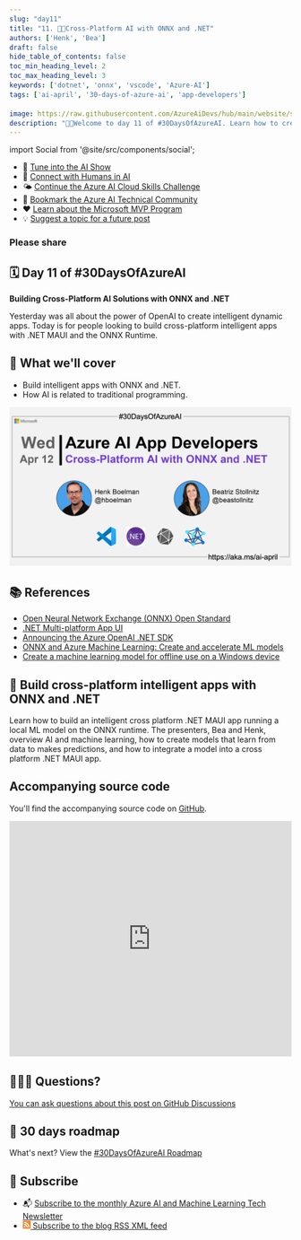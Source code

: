 ```yaml
---
slug: "day11"
title: "11. 🧑‍💻Cross-Platform AI with ONNX and .NET"
authors: ['Henk', 'Bea']
draft: false
hide_table_of_contents: false
toc_min_heading_level: 2
toc_max_heading_level: 3
keywords: ['dotnet', 'onnx', 'vscode', 'Azure-AI']
tags: ['ai-april', '30-days-of-azure-ai', 'app-developers']

image: https://raw.githubusercontent.com/AzureAiDevs/hub/main/website/static/img/2023-aia/banner-day11.png
description: "🧑‍💻Welcome to day 11 of #30DaysOfAzureAI. Learn how to create ML models and embed them into intelligent cross platform apps with the ONNX runtime and .NET MAUI."
---
```


import Social from '@site/src/components/social';

<head>

  <meta name="twitter:url" content="https://azureaidevs.github.io/hub/2023-aia/day11" />
  <meta name="twitter:title" content="Cross-Platform AI with ONNX and .NET" />
  <meta name="twitter:description" content="🧑‍💻Welcome to day 11 of #30DaysOfAzureAI. Learn how to create ML models and embed them into intelligent cross platform apps with the ONNX runtime and .NET MAUI." />
  <meta name="twitter:image" content="https://raw.githubusercontent.com/AzureAiDevs/hub/main/website/static/img/2023-aia/banner-day11.png" />
  <meta name="twitter:card" content="summary_large_image" />

  </head>


- 🍿 [Tune into the AI Show](https://aka.ms/ai-april-ai-show)
- 🧬 [Connect with Humans in AI](/hub/humans-in-ai)
- 🌤️ [Continue the Azure AI Cloud Skills Challenge](https://aka.ms/30-days-of-azure-ai-challenge)
- 🏫 [Bookmark the Azure AI Technical Community](https://aka.ms/ai-april-tech-community)
- ❤️ [Learn about the Microsoft MVP Program](https://aka.ms/ai-april-mvp-program)
- 💡 [Suggest a topic for a future post](https://forms.office.com/r/GhtwgHVP9L)

### Please share

<Social
    page_url="https://azureaidevs.github.io/hub/2023-aia/day11"
    image_url="https://raw.githubusercontent.com/AzureAiDevs/hub/main/website/static/img/2023-aia/banner-day11.png"
    title="Cross-Platform AI with ONNX and .NET"
    description= "🧑‍💻Welcome to day 11 of #30DaysOfAzureAI. Learn how to create ML models and embed them into intelligent cross platform apps with the ONNX runtime and .NET MAUI."
    hashtags="ONNXRuntime"
    hashtag="#30DaysOfAzureAi"
/>

## 🗓️ Day 11 of #30DaysOfAzureAI

<!-- Short description section -->

**Building Cross-Platform AI Solutions with ONNX and .NET**

<!-- Intro section -->

Yesterday was all about the power of OpenAI to create intelligent dynamic apps. Today is for people looking to build cross-platform intelligent apps with .NET MAUI and the ONNX Runtime.

## 🎯 What we'll cover

<!-- What we'll cover section -->


- Build intelligent apps with ONNX and .NET. 
- How AI is related to traditional programming.



![Image banner for day 11](./../../static/img/2023-aia/banner-day11.png)


<!-- Reference section -->



## 📚 References

- [Open Neural Network Exchange (ONNX) Open Standard](https://onnx.ai/index.html)
- [.NET Multi-platform App UI](https://dotnet.microsoft.com/apps/maui?WT.mc_id=aiml-89446-dglover)
- [Announcing the Azure OpenAI .NET SDK](https://devblogs.microsoft.com/dotnet/getting-started-azure-openai-dotnet?WT.mc_id=aiml-89446-dglover)
- [ONNX and Azure Machine Learning: Create and accelerate ML models](https://learn.microsoft.com/azure/machine-learning/concept-onnx?WT.mc_id=aiml-89446-dglover)
- [Create a machine learning model for offline use on a Windows device](https://learn.microsoft.com/training/modules/add-machine-learning-to-uwp-app?WT.mc_id=aiml-89446-dglover)


<!-- Body section -->


## 🚌 Build cross-platform intelligent apps with ONNX and .NET

Learn how to build an intelligent cross platform .NET MAUI app running a local ML model on the ONNX runtime. The presenters, Bea and Henk, overview AI and machine learning, how to create models that learn from data to makes predictions, and how to integrate a model into a cross platform .NET MAUI app.

## Accompanying source code

You'll find the accompanying source code on [GitHub](https://github.com/hnky/dotnet-maui-onnx-runtime). 

<iframe width="100%" height="420" src="https://www.youtube.com/embed/h6HWP5jpA5s" title="YouTube video player" frameborder="0" allow="accelerometer; autoplay; clipboard-write; encrypted-media; gyroscope; picture-in-picture; web-share" allowfullscreen></iframe>



## 🙋🏾‍♂️ Questions?

[You can ask questions about this post on GitHub Discussions](https://github.com/AzureAiDevs/hub/discussions/categories/azure-ai-app-developers)

## 📍 30 days roadmap

What's next? View the [#30DaysOfAzureAI Roadmap](/hub/roadmap/30days)

## 🧲 Subscribe

- 📬 [Subscribe to the monthly Azure AI and Machine Learning Tech Newsletter](https://aka.ms/azure-ai-dev-newsletter)
- [![The image is the blog RSS feed available icon](./../../static/img/2023-aia/rss.png) Subscribe to the blog RSS XML feed](https://azureaidevs.github.io/hub/2023-aia/rss.xml)